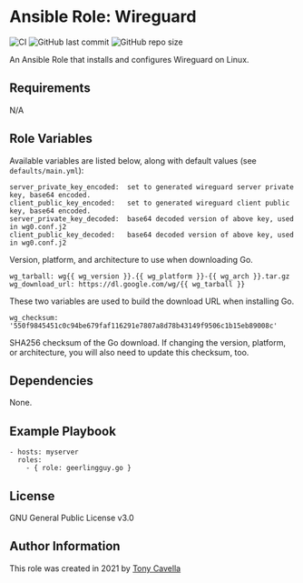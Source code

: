 # Ansible Role: Wireguard

![CI](https://github.com/acavella/ansible-role-wireguard/actions/workflows/ci.yml/badge.svg)
![GitHub last commit](https://img.shields.io/github/last-commit/acavella/ansible-role-wireguard)
![GitHub repo size](https://img.shields.io/github/repo-size/acavella/ansible-role-wireguard)

An Ansible Role that installs and configures Wireguard on Linux.

## Requirements

N/A

## Role Variables

Available variables are listed below, along with default values (see `defaults/main.yml`):

    server_private_key_encoded:  set to generated wireguard server private key, base64 encoded.
    client_public_key_encoded:   set to generated wireguard client public key, base64 encoded.
    server_private_key_decoded:  base64 decoded version of above key, used in wg0.conf.j2
    client_public_key_decoded:   base64 decoded version of above key, used in wg0.conf.j2

Version, platform, and architecture to use when downloading Go.

    wg_tarball: wg{{ wg_version }}.{{ wg_platform }}-{{ wg_arch }}.tar.gz
    wg_download_url: https://dl.google.com/wg/{{ wg_tarball }}

These two variables are used to build the download URL when installing Go.

    wg_checksum: '550f9845451c0c94be679faf116291e7807a8d78b43149f9506c1b15eb89008c'

SHA256 checksum of the Go download. If changing the version, platform, or architecture, you will also need to update this checksum, too.

## Dependencies

None.

## Example Playbook

    - hosts: myserver
      roles:
        - { role: geerlingguy.go }

## License

GNU General Public License v3.0

## Author Information

This role was created in 2021 by [Tony Cavella](https://www.cavella.com/)
